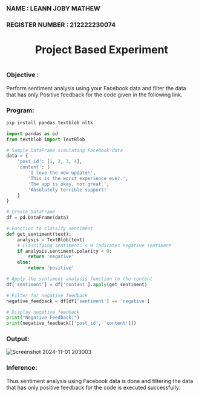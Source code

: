 <H3>NAME : LEANN JOBY MATHEW</H3>
<H3>REGISTER NUMBER : 212222230074</H3>
<H1 Align="center">Project Based Experiment<H1>
<H3>Objective :</H3>
  
Perform sentiment analysis using your Facebook data and filter the data that has only Positive feedback for the code given in the following link.

<H3>Program:</H3>
  
```py
pip install pandas textblob nltk

import pandas as pd
from textblob import TextBlob

# Sample DataFrame simulating Facebook data
data = {
    'post_id': [1, 2, 3, 4],
    'content': [
        'I love the new update!',
        'This is the worst experience ever.',
        'The app is okay, not great.',
        'Absolutely terrible support!'
    ]
}

# Create DataFrame
df = pd.DataFrame(data)

# Function to classify sentiment
def get_sentiment(text):
    analysis = TextBlob(text)
    # Classifying sentiment: < 0 indicates negative sentiment
    if analysis.sentiment.polarity < 0:
        return 'negative'
    else:
        return 'positive'

# Apply the sentiment analysis function to the content
df['sentiment'] = df['content'].apply(get_sentiment)

# Filter for negative feedback
negative_feedback = df[df['sentiment'] == 'negative']

# Display negative feedback
print("Negative Feedback:")
print(negative_feedback[['post_id', 'content']])

```

<H3>Output:</H3>

![Screenshot 2024-11-01 203003](https://github.com/user-attachments/assets/5eded364-f31b-4d3f-85b4-9a23b51d4678)

<H3>Inference:</H3>
Thus sentiment analysis using Facebook data is done and filtering the data that has only positive feedback for the code is executed successfully.
